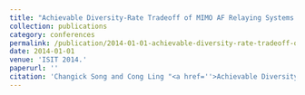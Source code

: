 ```yaml
---
title: "Achievable Diversity-Rate Tradeoff of MIMO AF Relaying Systems with MMSE Transceivers"
collection: publications
category: conferences
permalink: /publication/2014-01-01-achievable-diversity-rate-tradeoff-of-mimo-af-relaying-systems-with-mmse-transceivers
date: 2014-01-01
venue: 'ISIT 2014.'
paperurl: ''
citation: 'Changick Song and Cong Ling "<a href=''>Achievable Diversity-Rate Tradeoff of MIMO AF Relaying Systems with MMSE Transceivers</a>", ISIT 2014.'
---
```

